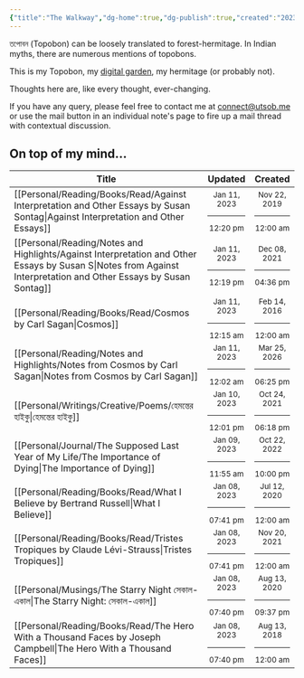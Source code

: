 ```yaml
---
{"title":"The Walkway","dg-home":true,"dg-publish":true,"created":"2023-01-02T21:30:15+06:00","updated":"2023-01-11T10:34:27+06:00","dg-metatags":{"description":"Utsob's Digital Garden","og:description":"Utsob's Digital Garden"},"permalink":"/the-walkway/","metatags":{"description":"Utsob's Digital Garden","og:description":"Utsob's Digital Garden"},"tags":["gardenEntry"],"dgPassFrontmatter":true}
---
```


তপোবন (Topobon) can be loosely translated to forest-hermitage. In Indian myths, there are numerous mentions of topobons.

This is my Topobon, my [digital garden](https://cagrimmett.com/notes/2020/11/08/what-are-digital-gardens/), my hermitage (or probably not).

Thoughts here are, like every thought, ever-changing.

If you have any query, please feel free to contact me at [connect@utsob.me](mailto:connect@utsob.me) or use the mail button in an individual note's page to fire up a mail thread with contextual discussion.

## On top of my mind…
| Title                                                                                                                                                               | Updated                                                   | Created                                                   |
| ------------------------------------------------------------------------------------------------------------------------------------------------------------------- | --------------------------------------------------------- | --------------------------------------------------------- |
| [[Personal/Reading/Books/Read/Against Interpretation and Other Essays by Susan Sontag\|Against Interpretation and Other Essays]]                                 | <center><small>Jan 11, 2023<hr/>12:20 pm</small></center> | <center><small>Nov 22, 2019<hr/>12:00 am</small></center> |
| [[Personal/Reading/Notes and Highlights/Against Interpretation and Other Essays by Susan S\|Notes from Against Interpretation and Other Essays by Susan Sontag]] | <center><small>Jan 11, 2023<hr/>12:19 pm</small></center> | <center><small>Dec 08, 2021<hr/>04:36 pm</small></center> |
| [[Personal/Reading/Books/Read/Cosmos by Carl Sagan\|Cosmos]]                                                                                                     | <center><small>Jan 11, 2023<hr/>12:15 am</small></center> | <center><small>Feb 14, 2016<hr/>12:00 am</small></center> |
| [[Personal/Reading/Notes and Highlights/Notes from Cosmos by Carl Sagan\|Notes from Cosmos by Carl Sagan]]                                                       | <center><small>Jan 11, 2023<hr/>12:02 am</small></center> | <center><small>Mar 25, 2026<hr/>06:25 pm</small></center> |
| [[Personal/Writings/Creative/Poems/হেমন্তের হাইকু\|হেমন্তের হাইকু]]                                                                                              | <center><small>Jan 10, 2023<hr/>12:01 pm</small></center> | <center><small>Oct 24, 2021<hr/>06:18 pm</small></center> |
| [[Personal/Journal/The Supposed Last Year of My Life/The Importance of Dying\|The Importance of Dying]]                                                          | <center><small>Jan 09, 2023<hr/>11:55 am</small></center> | <center><small>Oct 22, 2022<hr/>10:00 pm</small></center> |
| [[Personal/Reading/Books/Read/What I Believe by Bertrand Russell\|What I Believe]]                                                                               | <center><small>Jan 08, 2023<hr/>07:41 pm</small></center> | <center><small>Jul 12, 2020<hr/>12:00 am</small></center> |
| [[Personal/Reading/Books/Read/Tristes Tropiques by Claude Lévi-Strauss\|Tristes Tropiques]]                                                                      | <center><small>Jan 08, 2023<hr/>07:41 pm</small></center> | <center><small>Nov 20, 2021<hr/>12:00 am</small></center> |
| [[Personal/Musings/The Starry Night সেকাল-একাল\|The Starry Night: সেকাল-একাল]]                                                                                   | <center><small>Jan 08, 2023<hr/>07:40 pm</small></center> | <center><small>Aug 13, 2020<hr/>09:37 pm</small></center> |
| [[Personal/Reading/Books/Read/The Hero With a Thousand Faces by Joseph Campbell\|The Hero With a Thousand Faces]]                                                | <center><small>Jan 08, 2023<hr/>07:40 pm</small></center> | <center><small>Aug 13, 2018<hr/>12:00 am</small></center> |
